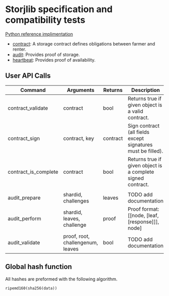 # Storjlib specification and compatibility tests

[Python reference implimentation](https://github.com/storj/storjlib)

 * [contract](contract): A storage contract defines obligations between farmer and renter.
 * [audit](audit): Provides proof of storage.
 * [heartbeat](heartbeat): Provides proof of availability. 

## User API Calls

| Command                | Arguments                                | Returns       | Description                                                   |
|------------------------|------------------------------------------|---------------|---------------------------------------------------------------|
| contract_validate      | contract                                 | bool          | Returns true if given object is a valid contract.             |
| contract_sign          | contract, key                            | contract      | Sign contract (all fields except signatures must be filled).  |
| contract_is_complete   | contract                                 | bool          | Returns true if given object is a complete signed contract.   |
|                        |                                          |               |                                                               |
| audit_prepare          | shardid, challenges                      | leaves        | TODO add documentation                                        |
| audit_perform          | shardid, leaves, challenge               | proof         | Proof format: [[node, [leaf, [response]]], node]              |
| audit_validate         | proof, root, challengenum, leaves        | bool          | TODO add documentation                                        |


## Global hash function

All hashes are preformed with the following algorithm.

    ripemd160(sha256(data))

